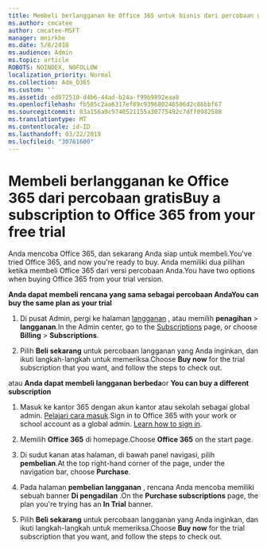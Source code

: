 ```yaml
---
title: Membeli berlangganan ke Office 365 untuk bisnis dari percobaan gratis
ms.author: cmcatee
author: cmcatee-MSFT
manager: mnirkhe
ms.date: 5/8/2018
ms.audience: Admin
ms.topic: article
ROBOTS: NOINDEX, NOFOLLOW
localization_priority: Normal
ms.collection: Adm_O365
ms.custom: ''
ms.assetid: ed072510-d4b6-44ad-b24a-f99b9892eaa8
ms.openlocfilehash: fb585c2aa6317ef89c939680246506d2c86bbf67
ms.sourcegitcommit: 03a156a9c9740521155a30775492c7dff0982588
ms.translationtype: MT
ms.contentlocale: id-ID
ms.lasthandoff: 03/22/2019
ms.locfileid: "30761600"
---
```

# <a name="buy-a-subscription-to-office-365-from-your-free-trial"></a><span data-ttu-id="c389a-102">Membeli berlangganan ke Office 365 dari percobaan gratis</span><span class="sxs-lookup"><span data-stu-id="c389a-102">Buy a subscription to Office 365 from your free trial</span></span>

<span data-ttu-id="c389a-103">Anda mencoba Office 365, dan sekarang Anda siap untuk membeli.</span><span class="sxs-lookup"><span data-stu-id="c389a-103">You've tried Office 365, and now you're ready to buy.</span></span> <span data-ttu-id="c389a-104">Anda memiliki dua pilihan ketika membeli Office 365 dari versi percobaan Anda.</span><span class="sxs-lookup"><span data-stu-id="c389a-104">You have two options when buying Office 365 from your trial version.</span></span>
  
 <span data-ttu-id="c389a-105">**Anda dapat membeli rencana yang sama sebagai percobaan Anda**</span><span class="sxs-lookup"><span data-stu-id="c389a-105">**You can buy the same plan as your trial**</span></span>
  
1. <span data-ttu-id="c389a-106">Di pusat Admin, pergi ke halaman [langganan](https://go.microsoft.com/fwlink/p/?linkid=842054) , atau memilih **penagihan** \> **langganan**.</span><span class="sxs-lookup"><span data-stu-id="c389a-106">In the Admin center, go to the [Subscriptions](https://go.microsoft.com/fwlink/p/?linkid=842054) page, or choose **Billing** \> **Subscriptions**.</span></span>
    
2. <span data-ttu-id="c389a-107">Pilih **Beli sekarang** untuk percobaan langganan yang Anda inginkan, dan ikuti langkah-langkah untuk memeriksa.</span><span class="sxs-lookup"><span data-stu-id="c389a-107">Choose **Buy now** for the trial subscription that you want, and follow the steps to check out.</span></span> 
    
<span data-ttu-id="c389a-108">atau **Anda dapat membeli langganan berbeda**</span><span class="sxs-lookup"><span data-stu-id="c389a-108">or **You can buy a different subscription**</span></span>
  
1. <span data-ttu-id="c389a-109">Masuk ke kantor 365 dengan akun kantor atau sekolah sebagai global admin. [Pelajari cara masuk](https://support.office.com/article/e9eb7d51-5430-4929-91ab-6157c5a050b4).</span><span class="sxs-lookup"><span data-stu-id="c389a-109">Sign in to Office 365 with your work or school account as a global admin. [Learn how to sign in](https://support.office.com/article/e9eb7d51-5430-4929-91ab-6157c5a050b4).</span></span>
    
2. <span data-ttu-id="c389a-110">Memilih **Office 365** di homepage.</span><span class="sxs-lookup"><span data-stu-id="c389a-110">Choose **Office 365** on the start page.</span></span> 
    
3. <span data-ttu-id="c389a-111">Di sudut kanan atas halaman, di bawah panel navigasi, pilih **pembelian**.</span><span class="sxs-lookup"><span data-stu-id="c389a-111">At the top right-hand corner of the page, under the navigation bar, choose **Purchase**.</span></span>
    
4. <span data-ttu-id="c389a-112">Pada halaman **pembelian langganan** , rencana Anda mencoba memiliki sebuah banner **Di pengadilan** .</span><span class="sxs-lookup"><span data-stu-id="c389a-112">On the **Purchase subscriptions** page, the plan you're trying has an **In Trial** banner.</span></span> 
    
5. <span data-ttu-id="c389a-113">Pilih **Beli sekarang** untuk percobaan langganan yang Anda inginkan, dan ikuti langkah-langkah untuk memeriksa.</span><span class="sxs-lookup"><span data-stu-id="c389a-113">Choose **Buy now** for the trial subscription that you want, and follow the steps to check out.</span></span> 
    

